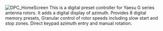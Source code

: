 ![DPC_HomeScreen](https://github.com/user-attachments/assets/26b13c4f-0b4a-4fee-811e-bba0a968de73)
This is a digital preset controller for Yaesu G series antenna rotors. It adds a digital display of azimuth.  Provides 8 digital memory presets, Granular control of rotor speeds including slow start and stop zones.  Direct keypad azimuth entry and manual rotation.


